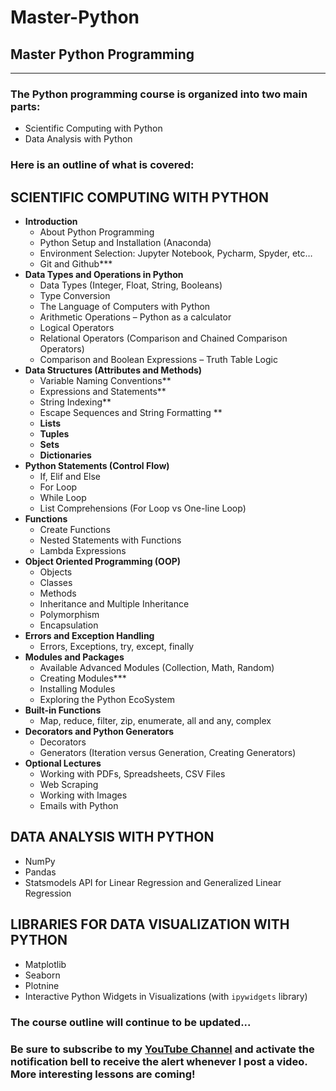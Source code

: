 # Master-Python
## Master Python Programming

<hr>

### The Python programming course is organized into two main parts: 
- Scientific Computing with Python
- Data Analysis with Python

### Here is an outline of what is covered:

## SCIENTIFIC COMPUTING WITH PYTHON 
- **Introduction**
  - About Python Programming
  - Python Setup and Installation (Anaconda)
  - Environment Selection: Jupyter Notebook, Pycharm, Spyder, etc…
  - Git and Github***
- **Data Types and Operations in Python**
  - Data Types (Integer, Float, String, Booleans)
  - Type Conversion
  - The Language of Computers with Python
  - Arithmetic Operations – Python as a calculator
  - Logical Operators
  - Relational Operators (Comparison and Chained Comparison Operators)
  - Comparison and Boolean Expressions – Truth Table Logic
- **Data Structures (Attributes and Methods)**
  - Variable Naming Conventions**
  - Expressions and Statements**
  - String Indexing**
  - Escape Sequences and String Formatting **
  - **Lists**
  - **Tuples**
  - **Sets**
  - **Dictionaries**
- **Python Statements (Control Flow)**
  - If, Elif and Else
  - For Loop
  - While Loop
  - List Comprehensions (For Loop vs One-line Loop)
- **Functions**
  - Create Functions
  - Nested Statements with Functions
  - Lambda Expressions
- **Object Oriented Programming (OOP)**
  - Objects
  - Classes
  - Methods
  - Inheritance and Multiple Inheritance
  - Polymorphism
  - Encapsulation
- **Errors and Exception Handling**
  - Errors, Exceptions, try, except, finally
- **Modules and Packages**
  - Available Advanced Modules (Collection, Math, Random)
  - Creating Modules***
  - Installing Modules
  - Exploring the Python EcoSystem
- **Built-in Functions**
  - Map, reduce, filter, zip, enumerate, all and any, complex
- **Decorators and Python Generators**
  - Decorators
  - Generators (Iteration versus Generation, Creating Generators)
- **Optional Lectures**
  - Working with PDFs, Spreadsheets, CSV Files
  - Web Scraping
  - Working with Images
  - Emails with Python

## DATA ANALYSIS WITH PYTHON
- NumPy
- Pandas
- Statsmodels API for Linear Regression and Generalized Linear Regression

## LIBRARIES FOR DATA VISUALIZATION WITH PYTHON
- Matplotlib
- Seaborn
- Plotnine
- Interactive Python Widgets in Visualizations (with `ipywidgets` library) 

### The course outline will continue to be updated...

### Be sure to subscribe to my [YouTube Channel](https://www.youtube.com/c/@ElijahAppiah) and activate the notification bell to receive the alert whenever I post a video. More interesting lessons are coming!
